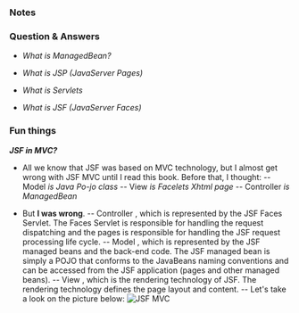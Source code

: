 ### Notes

### Question & Answers

- *What is ManagedBean?*
>

- *What is JSP (JavaServer Pages)*
>

- *What is Servlets*
>

- *What is JSF (JavaServer Faces)*
>

### Fun things

***JSF in MVC?***

- All we know that JSF was based on MVC technology, but I almost get wrong with JSF MVC until I read this book. Before that, I thought:
-- Model *is Java Po-jo class*
-- View *is Facelets Xhtml page*
-- Controller *is ManagedBean*


- But **I was wrong**. 
-- Controller , which is represented by the JSF Faces Servlet. The Faces Servlet is responsible for handling the request dispatching and the pages is responsible for handling the JSF request processing life cycle.
-- Model , which is represented by the JSF managed beans and the back-end code. The JSF managed bean is simply a POJO that conforms to the JavaBeans naming conventions and can be accessed from the JSF application (pages and other managed beans).
-- View , which is the rendering technology of JSF. The rendering technology defines the page layout and content.
-- Let's take a look on the picture below:
![JSF MVC](https://live.staticflickr.com/7804/40575279223_c7e5c0f743_o_d.jpg)
